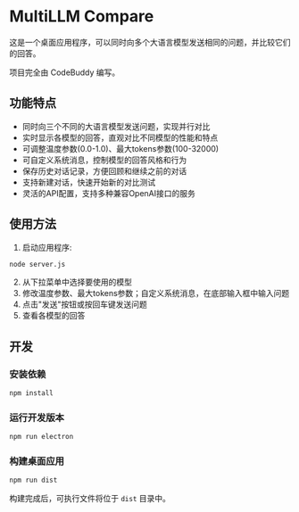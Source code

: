 # MultiLLM Compare

这是一个桌面应用程序，可以同时向多个大语言模型发送相同的问题，并比较它们的回答。

项目完全由 CodeBuddy 编写。

## 功能特点

- 同时向三个不同的大语言模型发送问题，实现并行对比
- 实时显示各模型的回答，直观对比不同模型的性能和特点
- 可调整温度参数(0.0-1.0)、最大tokens参数(100-32000)
- 可自定义系统消息，控制模型的回答风格和行为
- 保存历史对话记录，方便回顾和继续之前的对话
- 支持新建对话，快速开始新的对比测试
- 灵活的API配置，支持多种兼容OpenAI接口的服务

## 使用方法

1. 启动应用程序: 
```bash
node server.js
```
2. 从下拉菜单中选择要使用的模型
3. 修改温度参数、最大tokens参数；自定义系统消息，在底部输入框中输入问题
4. 点击"发送"按钮或按回车键发送问题
5. 查看各模型的回答

## 开发

### 安装依赖

```bash
npm install
```

### 运行开发版本

```bash
npm run electron
```

### 构建桌面应用

```bash
npm run dist
```

构建完成后，可执行文件将位于 `dist` 目录中。